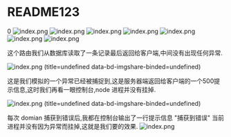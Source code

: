 # README123
0
![index.png](/assets/123.jpg)
![index.png](http://yijiebuyi.com/file/7e210b09e314b840ef3cd9c1773bb809)
![index.png](http://yijiebuyi.com/file/0405cdae51f50fc6db624c04c5824793)
![index.png](http://yijiebuyi.com/file/95742b3200d5cce03c9a99ad76698269)
![index.png](img/微信图片_20181029114017.jpg)
![index.png](img/微信图片_201810291140171.jpg)
![index.png](img/持续集成_1.png)

这个路由我们从数据库读取了一条记录最后返回给客户端,中间没有出现任何异常.

![index.png](img/0405cdae51f50fc6db624c04c5824793.png) (title=undefined data-bd-imgshare-binded=undefined)

这是我们模拟的一个异常已经被捕捉到,这是服务器端返回给客户端的一个500提示信息,这时我们再看一眼控制台,node 进程并没有挂掉.

![index.png](img/95742b3200d5cce03c9a99ad76698269.png) (title=undefined data-bd-imgshare-binded=undefined)

每次 domian 捕获到错误后,我都在控制台输出了一行提示信息 "捕获到错误" 当前进程并没有因为异常而挂掉,这就是我们要的效果.
![index.png](img/logo-o.png?v=2)
